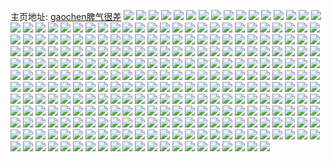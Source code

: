 主页地址: [gaochen脾气很差](https://weibo.com/u/5241799967) 
![](https://wx4.sinaimg.cn/mw2000/005IK3CLly1g8nnpq3r51j30u0140doo.jpg) 
![](https://wx4.sinaimg.cn/mw2000/005IK3CLly1g8nnppgisoj31400u0dp7.jpg) 
![](https://wx4.sinaimg.cn/mw2000/005IK3CLly1g8nnpqkjmij31400u0qdq.jpg) 
![](https://wx4.sinaimg.cn/mw2000/005IK3CLly1g8nnpqvsk5j31400u0tji.jpg) 
![](https://wx4.sinaimg.cn/mw2000/005IK3CLly1g8nnpr7g05j30u00u0qbp.jpg) 
![](https://wx4.sinaimg.cn/mw2000/005IK3CLly1g8nnpri520j30u0140akl.jpg) 
![](https://wx4.sinaimg.cn/mw2000/005IK3CLly1g8nnprujqzj30u00u010y.jpg) 
![](https://wx4.sinaimg.cn/mw2000/005IK3CLly1g8nnps5exaj30u00u00zd.jpg) 
![](https://wx4.sinaimg.cn/mw2000/005IK3CLly1g8hp7z09rsj313i0u0jzz.jpg) 
![](https://wx4.sinaimg.cn/mw2000/005IK3CLly1g8fu0gdez9j31400u0na7.jpg) 
![](https://wx4.sinaimg.cn/mw2000/005IK3CLly1g8e7bo0tqaj30n01dsjx5.jpg) 
![](https://wx4.sinaimg.cn/mw2000/005IK3CLly1g8ai3cxx53j31400u07gi.jpg) 
![](https://wx4.sinaimg.cn/mw2000/005IK3CLly1g8ai3d903oj31400u0tl5.jpg) 
![](https://wx4.sinaimg.cn/mw2000/005IK3CLly1g8ai3bzc2ij31400u0tkz.jpg) 
![](https://wx4.sinaimg.cn/mw2000/005IK3CLly1g8ai3dmgphj31400u0n6z.jpg) 
![](https://wx4.sinaimg.cn/mw2000/005IK3CLly1g8ai3dzbhuj31400u0n7q.jpg) 
![](https://wx4.sinaimg.cn/mw2000/005IK3CLly1g8ai3enfn3j31400u0n9c.jpg) 
![](https://wx4.sinaimg.cn/mw2000/005IK3CLly1g8ai2d72fmj30u015rtlq.jpg) 
![](https://wx4.sinaimg.cn/mw2000/005IK3CLly1g888nxsd3vj30u00u0wpx.jpg) 
![](https://wx4.sinaimg.cn/mw2000/005IK3CLly1g888nyl5pjj30u00u0aj4.jpg) 
![](https://wx4.sinaimg.cn/mw2000/005IK3CLly1g888nx4rj8j30u00u07b8.jpg) 
![](https://wx4.sinaimg.cn/mw2000/005IK3CLly1g888nzpom4j30u00u07dh.jpg) 
![](https://wx4.sinaimg.cn/mw2000/005IK3CLly1g888o0aguyj30u00u0gvf.jpg) 
![](https://wx4.sinaimg.cn/mw2000/005IK3CLly1g888o0wnrkj30u00u0qci.jpg) 
![](https://wx4.sinaimg.cn/mw2000/005IK3CLly1g888o1n4yfj30u00u0n7d.jpg) 
![](https://wx4.sinaimg.cn/mw2000/005IK3CLly1g888o278a9j30u00u0n6e.jpg) 
![](https://wx4.sinaimg.cn/mw2000/005IK3CLly1g888o2shddj30u00u0guj.jpg) 
![](https://wx4.sinaimg.cn/mw2000/005IK3CLly1g84lwk6e8vj30u00u0jyg.jpg) 
![](https://wx4.sinaimg.cn/mw2000/005IK3CLly1g84lwjwr8bj30u00u0jz3.jpg) 
![](https://wx4.sinaimg.cn/mw2000/005IK3CLly1g84lwkmbe7j30u00u0ajp.jpg) 
![](https://wx4.sinaimg.cn/mw2000/005IK3CLly1g84lwl3msoj30u00u0tjw.jpg) 
![](https://wx4.sinaimg.cn/mw2000/005IK3CLly1g84lwlsj1qj30u00u0n48.jpg) 
![](https://wx4.sinaimg.cn/mw2000/005IK3CLly1g84lwmjsldj30u00u0qab.jpg) 
![](https://wx4.sinaimg.cn/mw2000/005IK3CLly1g80ffsjl4vj30u00g00xx.jpg) 
![](https://wx4.sinaimg.cn/mw2000/005IK3CLly1g80ffstvaxj30qo0ea0vp.jpg) 
![](https://wx4.sinaimg.cn/mw2000/005IK3CLly1g7u8axuabmj30u00s5wlm.jpg) 
![](https://wx4.sinaimg.cn/mw2000/005IK3CLly1g7u8c6cybcj30u0140akp.jpg) 
![](https://wx4.sinaimg.cn/mw2000/005IK3CLly1g7u8c6r0ujj30u014014t.jpg) 
![](https://wx4.sinaimg.cn/mw2000/005IK3CLly1g7u8c75zdlj31400u0gy7.jpg) 
![](https://wx4.sinaimg.cn/mw2000/005IK3CLly1g7u8c7j8s0j30u00u0n8l.jpg) 
![](https://wx4.sinaimg.cn/mw2000/005IK3CLly1g7u8c7vqnyj30u00y07c0.jpg) 
![](https://wx4.sinaimg.cn/mw2000/005IK3CLly1g7u8c84gi1j30u00u0gs4.jpg) 
![](https://wx4.sinaimg.cn/mw2000/005IK3CLly1g7u8d2gmcqj31400u0tj2.jpg) 
![](https://wx4.sinaimg.cn/mw2000/005IK3CLly1g7u8d2xy9aj30u00u0dml.jpg) 
![](https://wx4.sinaimg.cn/mw2000/005IK3CLly1g7sbblab10j30u00u0n5e.jpg) 
![](https://wx4.sinaimg.cn/mw2000/005IK3CLly1g7sbbkp35wj30u00u0dl5.jpg) 
![](https://wx4.sinaimg.cn/mw2000/005IK3CLly1g7sbbolvt5j30n01dskjl.jpg) 
![](https://wx4.sinaimg.cn/mw2000/005IK3CLly1g7q0j05udsj30u00u0q9r.jpg) 
![](https://wx4.sinaimg.cn/mw2000/005IK3CLly1g7oqz8fy5bj30n01dsagd.jpg) 
![](https://wx4.sinaimg.cn/mw2000/005IK3CLly1g7nm0fx8vzj30u0140tf9.jpg) 
![](https://wx4.sinaimg.cn/mw2000/005IK3CLly1g7nm0ghczij30u014046l.jpg) 
![](https://wx4.sinaimg.cn/mw2000/005IK3CLly1g7nm0f4yexj30u10u048k.jpg) 
![](https://wx4.sinaimg.cn/mw2000/005IK3CLly1g7nm0gwzsij30u10u047o.jpg) 
![](https://wx4.sinaimg.cn/mw2000/005IK3CLly1g7gpfzpl4cj30u00u0qbf.jpg) 
![](https://wx4.sinaimg.cn/mw2000/005IK3CLly1g7gpg29mvbj30u00u0gud.jpg) 
![](https://wx4.sinaimg.cn/mw2000/005IK3CLly1g7gpg5vntrj30u00u0n6p.jpg) 
![](https://wx4.sinaimg.cn/mw2000/005IK3CLly1g7gpfwo083j30u00u0guo.jpg) 
![](https://wx4.sinaimg.cn/mw2000/005IK3CLly1g7gpfg4dckj30u00u0qbh.jpg) 
![](https://wx4.sinaimg.cn/mw2000/005IK3CLly1g7f7treaefj30u00u1wm7.jpg) 
![](https://wx4.sinaimg.cn/mw2000/005IK3CLly1g7axq2kxjlj30u00u047m.jpg) 
![](https://wx4.sinaimg.cn/mw2000/005IK3CLly1g7axq4ykxoj30u00u0dog.jpg) 
![](https://wx4.sinaimg.cn/mw2000/005IK3CLly1g7axq7haoij30u00u0n77.jpg) 
![](https://wx4.sinaimg.cn/mw2000/005IK3CLly1g7axqb1h3ij30u00u0doq.jpg) 
![](https://wx4.sinaimg.cn/mw2000/005IK3CLly1g7axqfachoj30u00u0479.jpg) 
![](https://wx4.sinaimg.cn/mw2000/005IK3CLly1g7axpyhpcij30u00u011c.jpg) 
![](https://wx4.sinaimg.cn/mw2000/005IK3CLly1g79kj21jmrj31400u011u.jpg) 
![](https://wx4.sinaimg.cn/mw2000/005IK3CLly1g79kj410wgj30u00u0k09.jpg) 
![](https://wx4.sinaimg.cn/mw2000/005IK3CLly1g79kj0lieqj30u00u0k2e.jpg) 
![](https://wx4.sinaimg.cn/mw2000/005IK3CLly1g79kj5k27tj30u00u0qau.jpg) 
![](https://wx4.sinaimg.cn/mw2000/005IK3CLly1g79kj6p01tj30u00u0thu.jpg) 
![](https://wx4.sinaimg.cn/mw2000/005IK3CLly1g79kj7m6caj30u00u07b2.jpg) 
![](https://wx4.sinaimg.cn/mw2000/005IK3CLly1g6tmrjbhk7j31sc1scnpg.jpg) 
![](https://wx4.sinaimg.cn/mw2000/005IK3CLly1g6q07xpqelj30u00u00z1.jpg) 
![](https://wx4.sinaimg.cn/mw2000/005IK3CLly1g6q07y6kbvj30u00u07aj.jpg) 
![](https://wx4.sinaimg.cn/mw2000/005IK3CLly1g6q07yvo08j30u00u0dox.jpg) 
![](https://wx4.sinaimg.cn/mw2000/005IK3CLly1g6q07zeba8j30u00u0k0d.jpg) 
![](https://wx4.sinaimg.cn/mw2000/005IK3CLly1g6q0801onbj30u00u0wlk.jpg) 
![](https://wx4.sinaimg.cn/mw2000/005IK3CLly1g6q080jllej30u00u0ahd.jpg) 
![](https://wx4.sinaimg.cn/mw2000/005IK3CLly1g6q081137zj30u00u0gsp.jpg) 
![](https://wx4.sinaimg.cn/mw2000/005IK3CLly1g6q07xb8ltj30tt0qzdj2.jpg) 
![](https://wx4.sinaimg.cn/mw2000/005IK3CLly1g6q081jeynj30u00qkq5v.jpg) 
![](https://wx4.sinaimg.cn/mw2000/005IK3CLly1g6owenp8hsj30u00u0afb.jpg) 
![](https://wx4.sinaimg.cn/mw2000/005IK3CLly1g6nbzy5150j30n01ds1kx.jpg) 
![](https://wx4.sinaimg.cn/mw2000/005IK3CLly1g6m58gq0ekj30u00u0wnd.jpg) 
![](https://wx4.sinaimg.cn/mw2000/005IK3CLly1g6lfbvixb2j30u00u047k.jpg) 
![](https://wx4.sinaimg.cn/mw2000/005IK3CLly1g6lfbyt4o3j30u00u0do9.jpg) 
![](https://wx4.sinaimg.cn/mw2000/005IK3CLly1g6lfbsvykgj30u00u048e.jpg) 
![](https://wx4.sinaimg.cn/mw2000/005IK3CLly1g6lfc0z2dxj30u00u0jzc.jpg) 
![](https://wx4.sinaimg.cn/mw2000/005IK3CLly1g6lfc343d4j30u00u043z.jpg) 
![](https://wx4.sinaimg.cn/mw2000/005IK3CLly1g6lfc5movej30u015k7bb.jpg) 
![](https://wx4.sinaimg.cn/mw2000/005IK3CLly1g6ke4nsmy0j30u014i7fg.jpg) 
![](https://wx4.sinaimg.cn/mw2000/005IK3CLly1g6ke4qn5xhj30u0140gwj.jpg) 
![](https://wx4.sinaimg.cn/mw2000/005IK3CLly1g6ke4vmjwxj30u01407hx.jpg) 
![](https://wx4.sinaimg.cn/mw2000/005IK3CLly1g6ke4ws466j30u00u047k.jpg) 
![](https://wx4.sinaimg.cn/mw2000/005IK3CLly1g6hwpf0db0j30u00u0jya.jpg) 
![](https://wx4.sinaimg.cn/mw2000/005IK3CLly1g6hwpfaw05j30u00u0qa2.jpg) 
![](https://wx4.sinaimg.cn/mw2000/005IK3CLly1g6hwpfo30wj30u00u07bp.jpg) 
![](https://wx4.sinaimg.cn/mw2000/005IK3CLly1g6hwpg2ngoj30u00u0dmq.jpg) 
![](https://wx4.sinaimg.cn/mw2000/005IK3CLly1g6hwpggh3dj30u00u0q9s.jpg) 
![](https://wx4.sinaimg.cn/mw2000/005IK3CLly1g6hwpelpjkj30u00u0qdp.jpg) 
![](https://wx4.sinaimg.cn/mw2000/005IK3CLly1g5qcwizv63j30u00u0q4w.jpg) 
![](https://wx4.sinaimg.cn/mw2000/005IK3CLly1g5qcx74lrgj30u00u07dx.jpg) 
![](https://wx4.sinaimg.cn/mw2000/005IK3CLly1g5qcx7mqjmj30u00u0tmc.jpg) 
![](https://wx4.sinaimg.cn/mw2000/005IK3CLly1g5qcx6o6izj30u00u013f.jpg) 
![](https://wx4.sinaimg.cn/mw2000/005IK3CLly1g5qcx80kmjj30u00u013p.jpg) 
![](https://wx4.sinaimg.cn/mw2000/005IK3CLly1g5qcx8lbhlj30u00u0al6.jpg) 
![](https://wx4.sinaimg.cn/mw2000/005IK3CLly1g5eqspcr30j30u00u07bl.jpg) 
![](https://wx4.sinaimg.cn/mw2000/005IK3CLly1g5eqspyo3qj30u00u0n3t.jpg) 
![](https://wx4.sinaimg.cn/mw2000/005IK3CLly1g5eqsrz6yxj30u00u00zr.jpg) 
![](https://wx4.sinaimg.cn/mw2000/005IK3CLly1g5eqssqolaj30u00u00zg.jpg) 
![](https://wx4.sinaimg.cn/mw2000/005IK3CLly1g5eqsorju2j30u00u0tfj.jpg) 
![](https://wx4.sinaimg.cn/mw2000/005IK3CLly1g5eqstkx2kj30u00u0q9x.jpg) 
![](https://wx4.sinaimg.cn/mw2000/005IK3CLly1g5dpwsq383j30u00u0796.jpg) 
![](https://wx4.sinaimg.cn/mw2000/005IK3CLly1g5dpwtd509j30u00u0gqy.jpg) 
![](https://wx4.sinaimg.cn/mw2000/005IK3CLly1g5dpwtwebnj30u00u0jx0.jpg) 
![](https://wx4.sinaimg.cn/mw2000/005IK3CLly1g5dpwugvdvj30u00u07aw.jpg) 
![](https://wx4.sinaimg.cn/mw2000/005IK3CLly1g511hh3pq0j30qn0qnq6p.jpg) 
![](https://wx4.sinaimg.cn/mw2000/005IK3CLly1g4zodt8ascj30mi0n7406.jpg) 
![](https://wx4.sinaimg.cn/mw2000/005IK3CLly1g4x9q5udvwj30u00u00wm.jpg) 
![](https://wx4.sinaimg.cn/mw2000/005IK3CLly1g4qcysmn99j30u00u0wmm.jpg) 
![](https://wx4.sinaimg.cn/mw2000/005IK3CLly1g4qcyt61p7j30u00u07d1.jpg) 
![](https://wx4.sinaimg.cn/mw2000/005IK3CLly1g4qcytm0wnj30u00u047b.jpg) 
![](https://wx4.sinaimg.cn/mw2000/005IK3CLly1g4qcyu60svj30u00u0n5e.jpg) 
![](https://wx4.sinaimg.cn/mw2000/005IK3CLly1g4qcyuodokj30u00u07cf.jpg) 
![](https://wx4.sinaimg.cn/mw2000/005IK3CLly1g4qcyryibsj30u00u0aj4.jpg) 
![](https://wx4.sinaimg.cn/mw2000/005IK3CLly1g4i9wu0mj9j30u00u0dnc.jpg) 
![](https://wx4.sinaimg.cn/mw2000/005IK3CLly1g4i9wutk52j30u00u0wlr.jpg) 
![](https://wx4.sinaimg.cn/mw2000/005IK3CLly1g4i9wvnyztj30u00u0wlz.jpg) 
![](https://wx4.sinaimg.cn/mw2000/005IK3CLly1g4i9wwi93dj30u00u0gsw.jpg) 
![](https://wx4.sinaimg.cn/mw2000/005IK3CLly1g4i9wxg56mj30u00u0tgl.jpg) 
![](https://wx4.sinaimg.cn/mw2000/005IK3CLly1g4i9wt48vaj30u00u0q9x.jpg) 
![](https://wx4.sinaimg.cn/mw2000/005IK3CLly1g4i9wyc0pwj30u00u0jze.jpg) 
![](https://wx4.sinaimg.cn/mw2000/005IK3CLly1g4i9wz1zhoj30u00u0ag8.jpg) 
![](https://wx4.sinaimg.cn/mw2000/005IK3CLly1g4i9wzvrbqj30u00u00zl.jpg) 
![](https://wx4.sinaimg.cn/mw2000/005IK3CLly1g4hwmjencdj30u00u0wkd.jpg) 
![](https://wx4.sinaimg.cn/mw2000/005IK3CLly1g4bco5hqrlj30u00u043y.jpg) 
![](https://wx4.sinaimg.cn/mw2000/005IK3CLly1g4bco6q0q6j30u00u0jwu.jpg) 
![](https://wx4.sinaimg.cn/mw2000/005IK3CLly1g4bco7cap8j30u00u0q80.jpg) 
![](https://wx4.sinaimg.cn/mw2000/005IK3CLly1g4bco80x8jj30u00u0wkc.jpg) 
![](https://wx4.sinaimg.cn/mw2000/005IK3CLly1g4bco8nqyhj30u00u0dlh.jpg) 
![](https://wx4.sinaimg.cn/mw2000/005IK3CLly1g4bco9dksvj30u00u0q8p.jpg) 
![](https://wx4.sinaimg.cn/mw2000/005IK3CLly1g44g95zlkoj30u00u0qbk.jpg) 
![](https://wx4.sinaimg.cn/mw2000/005IK3CLly1g3zzpxkawwj30u00u00x5.jpg) 
![](https://wx4.sinaimg.cn/mw2000/005IK3CLly1g3zzpxtt84j30u00u0aeh.jpg) 
![](https://wx4.sinaimg.cn/mw2000/005IK3CLly1g3zzpy2c0cj30u00u0dkq.jpg) 
![](https://wx4.sinaimg.cn/mw2000/005IK3CLly1g3zzpx9i7ej30u00u0wj1.jpg) 
![](https://wx4.sinaimg.cn/mw2000/005IK3CLly1g3zzpybalmj30u00u0n22.jpg) 
![](https://wx4.sinaimg.cn/mw2000/005IK3CLly1g3zzpyk6g6j30u00u0af1.jpg) 
![](https://wx4.sinaimg.cn/mw2000/005IK3CLly1g3zzpysd4vj30u00u0ae9.jpg) 
![](https://wx4.sinaimg.cn/mw2000/005IK3CLly1g3zzpz5852j30u00u0n1k.jpg) 
![](https://wx4.sinaimg.cn/mw2000/005IK3CLly1g3zzpzhii7j30u00u07dl.jpg) 
![](https://wx4.sinaimg.cn/mw2000/005IK3CLly1g3zmtqkbl0j30u00u0q8d.jpg) 
![](https://wx4.sinaimg.cn/mw2000/005IK3CLly1g3zmtqxewhj30u00u0aeo.jpg) 
![](https://wx4.sinaimg.cn/mw2000/005IK3CLly1g3zmtrdynvj30u00u0afw.jpg) 
![](https://wx4.sinaimg.cn/mw2000/005IK3CLly1g3zmtq838mj30u00u0wjn.jpg) 
![](https://wx4.sinaimg.cn/mw2000/005IK3CLly1g3qd9bc0huj30u00u0wjv.jpg) 
![](https://wx4.sinaimg.cn/mw2000/005IK3CLly1g3qd9blo6gj30u00u0aez.jpg) 
![](https://wx4.sinaimg.cn/mw2000/005IK3CLly1g3qd9bsn9aj30u00u043j.jpg) 
![](https://wx4.sinaimg.cn/mw2000/005IK3CLly1g3qd9bzz52j30u00u0wjk.jpg) 
![](https://wx4.sinaimg.cn/mw2000/005IK3CLly1g3qd9c8yugj30u00u0qat.jpg) 
![](https://wx4.sinaimg.cn/mw2000/005IK3CLly1g3qdaqf7tyj30u00u0tdx.jpg) 
![](https://wx4.sinaimg.cn/mw2000/005IK3CLly1g3qdaqo0e6j30u00u00y3.jpg) 
![](https://wx4.sinaimg.cn/mw2000/005IK3CLly1g3qdaqxivrj30u00u0wk0.jpg) 
![](https://wx4.sinaimg.cn/mw2000/005IK3CLly1g3qdapxsenj30u00u0dl0.jpg) 
![](https://wx4.sinaimg.cn/mw2000/005IK3CLly1g3p4m59zstj30u00u0qbv.jpg) 
![](https://wx4.sinaimg.cn/mw2000/005IK3CLly1g3p4m5jiowj30u00u047y.jpg) 
![](https://wx4.sinaimg.cn/mw2000/005IK3CLly1g3p4m4t3tdj30u0140ai6.jpg) 
![](https://wx4.sinaimg.cn/mw2000/005IK3CLly1g3h2wmwe4mj30u20u07bm.jpg) 
![](https://wx4.sinaimg.cn/mw2000/005IK3CLly1g3h2wntlgjj30u20u0tiy.jpg) 
![](https://wx4.sinaimg.cn/mw2000/005IK3CLly1g3h2wm27q3j30u20u0jza.jpg) 
![](https://wx4.sinaimg.cn/mw2000/005IK3CLly1g3h2wosotaj30u20u0doa.jpg) 
![](https://wx4.sinaimg.cn/mw2000/005IK3CLly1g3h2wptbbij30u20u0k0y.jpg) 
![](https://wx4.sinaimg.cn/mw2000/005IK3CLly1g3h2wrhfhhj30n019y4dk.jpg) 
![](https://wx4.sinaimg.cn/mw2000/005IK3CLly1g3f8uhtz7wj30u20u0k0n.jpg) 
![](https://wx4.sinaimg.cn/mw2000/005IK3CLly1g3f8uiwiddj30u20u0ajl.jpg) 
![](https://wx4.sinaimg.cn/mw2000/005IK3CLly1g3f8ugy2xlj30u20u07d8.jpg) 
![](https://wx4.sinaimg.cn/mw2000/005IK3CLly1g3bjbrkz4lj30u00u047c.jpg) 
![](https://wx4.sinaimg.cn/mw2000/005IK3CLly1g3bjbshcppj30u00u0dnx.jpg) 
![](https://wx4.sinaimg.cn/mw2000/005IK3CLly1g3bjbtg64tj30u00u0th8.jpg) 
![](https://wx4.sinaimg.cn/mw2000/005IK3CLly1g3bjbuhepqj30u20u0do0.jpg) 
![](https://wx4.sinaimg.cn/mw2000/005IK3CLly1g396wsglt4j30u00u0grz.jpg) 
![](https://wx4.sinaimg.cn/mw2000/005IK3CLly1g396wtykysj30u00u0n26.jpg) 
![](https://wx4.sinaimg.cn/mw2000/005IK3CLly1g396wv332jj30u0140wmo.jpg) 
![](https://wx4.sinaimg.cn/mw2000/005IK3CLly1g396ww16z6j30u00u0q8d.jpg) 
![](https://wx4.sinaimg.cn/mw2000/005IK3CLly1g396wxe0bqj30u0140do9.jpg) 
![](https://wx4.sinaimg.cn/mw2000/005IK3CLly1g396wqaycuj30u01407c5.jpg) 
![](https://wx4.sinaimg.cn/mw2000/005IK3CLly1g396wymvhsj30u01407c2.jpg) 
![](https://wx4.sinaimg.cn/mw2000/005IK3CLly1g396wzrqd6j30u20u0dqj.jpg) 
![](https://wx4.sinaimg.cn/mw2000/005IK3CLly1g396x1gtt2j30u20u0k11.jpg) 
![](https://wx4.sinaimg.cn/mw2000/005IK3CLly1g35h78s7dqj30u014dn6q.jpg) 
![](https://wx4.sinaimg.cn/mw2000/005IK3CLly1g34d04c7k7j30u014q7n4.jpg) 
![](https://wx4.sinaimg.cn/mw2000/005IK3CLly1g34d040emrj30u0150dyy.jpg) 
![](https://wx4.sinaimg.cn/mw2000/005IK3CLly1g34d052ga0j30u014okas.jpg) 
![](https://wx4.sinaimg.cn/mw2000/005IK3CLly1g34d05h3wyj30u014oatg.jpg) 
![](https://wx4.sinaimg.cn/mw2000/005IK3CLly1g34d05xoy0j30u014qwxw.jpg) 
![](https://wx4.sinaimg.cn/mw2000/005IK3CLly1g34d06emxej30u014nh5q.jpg) 
![](https://wx4.sinaimg.cn/mw2000/005IK3CLly1g30xecpjcjj30u00u0dkc.jpg) 
![](https://wx4.sinaimg.cn/mw2000/005IK3CLly1g30xe8xlgbj30u00u0jz5.jpg) 
![](https://wx4.sinaimg.cn/mw2000/005IK3CLly1g2ryxljkr3j30u00u0ak9.jpg) 
![](https://wx4.sinaimg.cn/mw2000/005IK3CLly1g2ryxhhrv5j30u00u0gw9.jpg) 
![](https://wx4.sinaimg.cn/mw2000/005IK3CLly1g2jma1fldhj30u20u0gso.jpg) 
![](https://wx4.sinaimg.cn/mw2000/005IK3CLly1g2hk0ff9mmj31sg1scx6p.jpg) 
![](https://wx4.sinaimg.cn/mw2000/005IK3CLly1g2geo3rm6wj31sg1sckjl.jpg) 
![](https://wx4.sinaimg.cn/mw2000/005IK3CLly1g2geo4ssp3j31sg1scb29.jpg) 
![](https://wx4.sinaimg.cn/mw2000/005IK3CLly1g2dtqmzomaj30u20u0k0j.jpg) 
![](https://wx4.sinaimg.cn/mw2000/005IK3CLly1g281kdbjltj30u013y18p.jpg) 
![](https://wx4.sinaimg.cn/mw2000/005IK3CLly1g24m6lji3fj30u01407is.jpg) 
![](https://wx4.sinaimg.cn/mw2000/005IK3CLly1g1yuis5nrfj30u20u0do8.jpg) 
![](https://wx4.sinaimg.cn/mw2000/005IK3CLly1g1yuircw9gj30u20u010u.jpg) 
![](https://wx4.sinaimg.cn/mw2000/005IK3CLly1g1xikzjrp4j30u00u0dma.jpg) 
![](https://wx4.sinaimg.cn/mw2000/005IK3CLly1g1xil04kr4j30u00u0q9h.jpg) 
![](https://wx4.sinaimg.cn/mw2000/005IK3CLly1g1xikyqwl6j30u00u0wk2.jpg) 
![](https://wx4.sinaimg.cn/mw2000/005IK3CLly1g1xil0s8m0j30u00u046w.jpg) 
![](https://wx4.sinaimg.cn/mw2000/005IK3CLly1g1xhhdoncqj30u20u0jyz.jpg) 
![](https://wx4.sinaimg.cn/mw2000/005IK3CLly1g1nigeacmkj30u00u0n4l.jpg) 
![](https://wx4.sinaimg.cn/mw2000/005IK3CLly1fzlklxhas9j30qo0qodq5.jpg) 
![](https://wx4.sinaimg.cn/mw2000/005IK3CLly1fzd5eh77qpj30sg0qotl7.jpg) 
![](https://wx4.sinaimg.cn/mw2000/005IK3CLly1fylh8i3214j30qo0qon35.jpg) 
![](https://wx4.sinaimg.cn/mw2000/005IK3CLly1fy363rv2y9j30qo0qowmd.jpg) 
![](https://wx4.sinaimg.cn/mw2000/005IK3CLly1fy363sjacaj30qo0qon4m.jpg) 
![](https://wx4.sinaimg.cn/mw2000/005IK3CLly1fy363tbjw9j30qo0qo46g.jpg) 
![](https://wx4.sinaimg.cn/mw2000/005IK3CLly1fy363qwganj30qo0qoqah.jpg) 
![](https://wx4.sinaimg.cn/mw2000/005IK3CLly1fwnseopnarj30qo0zi480.jpg) 
![](https://wx4.sinaimg.cn/mw2000/005IK3CLly1fwnsepdz06j30qo0qo44k.jpg) 
![](https://wx4.sinaimg.cn/mw2000/005IK3CLly1fwnseq5x9qj30qo0qotez.jpg) 
![](https://wx4.sinaimg.cn/mw2000/005IK3CLly1fwnser0xi1j30qo0qo7ar.jpg) 
![](https://wx4.sinaimg.cn/mw2000/005IK3CLly1fwnserpdgsj30qo0qo7ai.jpg) 
![](https://wx4.sinaimg.cn/mw2000/005IK3CLly1fwnsesf7jnj30qo0qojxl.jpg) 
![](https://wx4.sinaimg.cn/mw2000/005IK3CLly1fwbilxjrb1j30qo0zjdlu.jpg) 
![](https://wx4.sinaimg.cn/mw2000/005IK3CLly1fwahnt1tbqj30qo0qon2t.jpg) 
![](https://wx4.sinaimg.cn/mw2000/005IK3CLly1fuxqrh9onhj30zk0qo45c.jpg) 
![](https://wx4.sinaimg.cn/mw2000/005IK3CLly1fuxqrhnqv7j30zk0qotfn.jpg) 
![](https://wx4.sinaimg.cn/mw2000/005IK3CLly1fuxqri2bozj30qo0qoaf7.jpg) 
![](https://wx4.sinaimg.cn/mw2000/005IK3CLly1fuxqrii2crj30qo0qon2l.jpg) 
![](https://wx4.sinaimg.cn/mw2000/005IK3CLly1fuxqrj07epj30qo0qoq8e.jpg) 
![](https://wx4.sinaimg.cn/mw2000/005IK3CLly1fuxqrjeph8j30qo0qo0x3.jpg) 
![](https://wx4.sinaimg.cn/mw2000/005IK3CLly1fuxdsd7xoyj30zi0qo7bs.jpg) 
![](https://wx4.sinaimg.cn/mw2000/005IK3CLly1fuxdsdofx9j30zi0qo104.jpg) 
![](https://wx4.sinaimg.cn/mw2000/005IK3CLly1fuxdse556gj30qo0zi7f9.jpg) 
![](https://wx4.sinaimg.cn/mw2000/005IK3CLly1fuxdscsjbxj30zk0qojzv.jpg) 
![](https://wx4.sinaimg.cn/mw2000/005IK3CLly1furwmy6d0gj31sg2dskjt.jpg) 
![](https://wx4.sinaimg.cn/mw2000/005IK3CLly1furwn0zgv2j31sg1sghdx.jpg) 
![](https://wx4.sinaimg.cn/mw2000/005IK3CLly1furwlqy0mpj31sg1sge85.jpg) 
![](https://wx4.sinaimg.cn/mw2000/005IK3CLly1furwn47s7bj31sg2dsu12.jpg) 
![](https://wx4.sinaimg.cn/mw2000/005IK3CLly1furwn8bobij31sg2dsqva.jpg) 
![](https://wx4.sinaimg.cn/mw2000/005IK3CLly1furwnbpztdj31sg2dsx6t.jpg) 
![](https://wx4.sinaimg.cn/mw2000/005IK3CLly1fupqbrcxlnj32ds1sgb2d.jpg) 
![](https://wx4.sinaimg.cn/mw2000/005IK3CLly1fuoiuq6ncnj30zk0qowq3.jpg) 
![](https://wx4.sinaimg.cn/mw2000/005IK3CLly1fujs8x50nsj30zk0qoapq.jpg) 
![](https://wx4.sinaimg.cn/mw2000/005IK3CLly1fujs8xt1f2j30zk0qo7fi.jpg) 
![](https://wx4.sinaimg.cn/mw2000/005IK3CLly1fujs8wd7xyj30zk0qo7dd.jpg) 
![](https://wx4.sinaimg.cn/mw2000/005IK3CLly1fujs8yfqu9j30zk0qowmw.jpg) 
![](https://wx4.sinaimg.cn/mw2000/005IK3CLly1fujs8z82ovj30zk0qowxr.jpg) 
![](https://wx4.sinaimg.cn/mw2000/005IK3CLly1fujs900q5bj30zk0qo4hm.jpg) 
![](https://wx4.sinaimg.cn/mw2000/005IK3CLly1fujs90qowvj30zk0qoar5.jpg) 
![](https://wx4.sinaimg.cn/mw2000/005IK3CLly1fujs96pnvaj30zk0qoh3p.jpg) 
![](https://wx4.sinaimg.cn/mw2000/005IK3CLly1fujs97dr0cj30qo0zk7gp.jpg) 
![](https://wx4.sinaimg.cn/mw2000/005IK3CLly1ft2i0oyrquj32ds1sg4qp.jpg) 
![](https://wx4.sinaimg.cn/mw2000/005IK3CLly1ft2i0rr44nj32ds1sg1kx.jpg) 
![](https://wx4.sinaimg.cn/mw2000/005IK3CLly1ft2i0nkjzfj32ds1sg1kx.jpg) 
![](https://wx4.sinaimg.cn/mw2000/005IK3CLly1ft2i0sw3ikj30v80ngtso.jpg) 
![](https://wx4.sinaimg.cn/mw2000/005IK3CLly1ft2i0umndhj31sg2754qn.jpg) 
![](https://wx4.sinaimg.cn/mw2000/005IK3CLly1ft2i0vz0q2j32dr1po4qp.jpg) 
![](https://wx4.sinaimg.cn/mw2000/005IK3CLly1fsztyx7iajj30qq0zk44u.jpg) 
![](https://wx4.sinaimg.cn/mw2000/005IK3CLly1fsztywjm0vj31sg2ds4qp.jpg) 
![](https://wx4.sinaimg.cn/mw2000/005IK3CLly1fsxvp6oi3wj30qo0zk11i.jpg) 
![](https://wx4.sinaimg.cn/mw2000/005IK3CLly1fsxvp7ta0wj30qo0zkti4.jpg) 
![](https://wx4.sinaimg.cn/mw2000/005IK3CLly1fsxvp5739bj30zk0qotix.jpg) 
![](https://wx4.sinaimg.cn/mw2000/005IK3CLly1fsxvp8tqp9j30m80m8tcy.jpg) 
![](https://wx4.sinaimg.cn/mw2000/005IK3CLly1fslguedi10j32c03404qx.jpg) 
![](https://wx4.sinaimg.cn/mw2000/005IK3CLly1frmh0j8k11j30qo0qogoc.jpg) 
![](https://wx4.sinaimg.cn/mw2000/005IK3CLly1frmh0k6nwsj30qo0qo0vp.jpg) 
![](https://wx4.sinaimg.cn/mw2000/005IK3CLly1frmh0ilfvvj30qo0qogom.jpg) 
![](https://wx4.sinaimg.cn/mw2000/005IK3CLly1frmh0khlkfj30qo0qo0vp.jpg) 
![](https://wx4.sinaimg.cn/mw2000/005IK3CLly1frmh0ksst6j30qo0qowhf.jpg) 
![](https://wx4.sinaimg.cn/mw2000/005IK3CLly1frmh0l56p6j30j60j60tw.jpg) 
![](https://wx4.sinaimg.cn/mw2000/005IK3CLly1frkz4mgv9vj30zk0qo0xa.jpg) 
![](https://wx4.sinaimg.cn/mw2000/005IK3CLly1frkz4n1239j30qo0qowkq.jpg) 
![](https://wx4.sinaimg.cn/mw2000/005IK3CLly1fpi0f6m48rj30qo0qojw5.jpg) 
![](https://wx4.sinaimg.cn/mw2000/005IK3CLly1fpi0f61ybaj30qo0qozq4.jpg) 
![](https://wx4.sinaimg.cn/mw2000/005IK3CLly1fpi0f72brvj30qo0qo441.jpg) 
![](https://wx4.sinaimg.cn/mw2000/005IK3CLly1fpi0f7ifm8j30qo0qogqv.jpg) 
![](https://wx4.sinaimg.cn/mw2000/005IK3CLly1fpi0e2vo79j30qo0qoq7i.jpg) 
![](https://wx4.sinaimg.cn/mw2000/005IK3CLly1fpi0e39kjcj30qo0ya484.jpg) 
![](https://wx4.sinaimg.cn/mw2000/005IK3CLly1fpi0e3n50pj30qo0qon1z.jpg) 
![](https://wx4.sinaimg.cn/mw2000/005IK3CLly1fpi0e2bawdj30qo0qon31.jpg) 
![](https://wx4.sinaimg.cn/mw2000/005IK3CLly1fp4r0sq6gbj30qo0qo161.jpg) 
